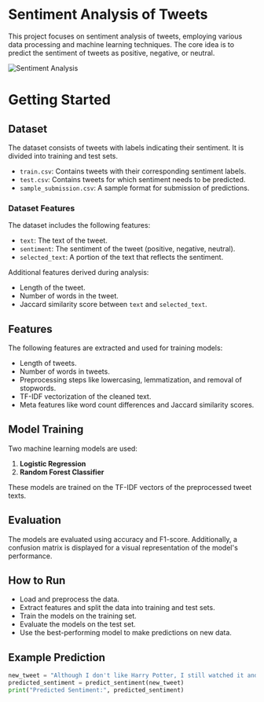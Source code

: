 # Sentiment Analysis of Tweets

This project focuses on sentiment analysis of tweets, employing various data processing and machine learning techniques. The core idea is to predict the sentiment of tweets as positive, negative, or neutral.


![Sentiment Analysis](https://github.com/SimoneParvizi/Sentiment-Analysis/assets/75120707/504ff33d-5684-41dd-a76c-0420d1ed5627)



# Getting Started
 
## Dataset

The dataset consists of tweets with labels indicating their sentiment. It is divided into training and test sets.

- `train.csv`: Contains tweets with their corresponding sentiment labels.
- `test.csv`: Contains tweets for which sentiment needs to be predicted.
- `sample_submission.csv`: A sample format for submission of predictions.

### Dataset Features

The dataset includes the following features:

- `text`: The text of the tweet.
- `sentiment`: The sentiment of the tweet (positive, negative, neutral).
- `selected_text`: A portion of the text that reflects the sentiment.

Additional features derived during analysis:

- Length of the tweet.
- Number of words in the tweet.
- Jaccard similarity score between `text` and `selected_text`.

## Features

The following features are extracted and used for training models:

- Length of tweets.
- Number of words in tweets.
- Preprocessing steps like lowercasing, lemmatization, and removal of stopwords.
- TF-IDF vectorization of the cleaned text.
- Meta features like word count differences and Jaccard similarity scores.

## Model Training

Two machine learning models are used:

1. **Logistic Regression**
2. **Random Forest Classifier**

These models are trained on the TF-IDF vectors of the preprocessed tweet texts.

## Evaluation

The models are evaluated using accuracy and F1-score. Additionally, a confusion matrix is displayed for a visual representation of the model's performance.

## How to Run

- Load and preprocess the data.
- Extract features and split the data into training and test sets.
- Train the models on the training set.
- Evaluate the models on the test set.
- Use the best-performing model to make predictions on new data.

## Example Prediction

```python
new_tweet = "Although I don't like Harry Potter, I still watched it and it was pretty good"
predicted_sentiment = predict_sentiment(new_tweet)
print("Predicted Sentiment:", predicted_sentiment)

